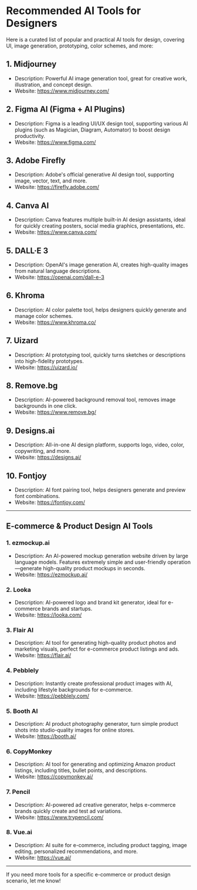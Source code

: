 # Recommended AI Tools for Designers

Here is a curated list of popular and practical AI tools for design, covering UI, image generation, prototyping, color schemes, and more:

## 1. Midjourney
- Description: Powerful AI image generation tool, great for creative work, illustration, and concept design.
- Website: https://www.midjourney.com/

## 2. Figma AI (Figma + AI Plugins)
- Description: Figma is a leading UI/UX design tool, supporting various AI plugins (such as Magician, Diagram, Automator) to boost design productivity.
- Website: https://www.figma.com/

## 3. Adobe Firefly
- Description: Adobe's official generative AI design tool, supporting image, vector, text, and more.
- Website: https://firefly.adobe.com/

## 4. Canva AI
- Description: Canva features multiple built-in AI design assistants, ideal for quickly creating posters, social media graphics, presentations, etc.
- Website: https://www.canva.com/

## 5. DALL·E 3
- Description: OpenAI's image generation AI, creates high-quality images from natural language descriptions.
- Website: https://openai.com/dall-e-3

## 6. Khroma
- Description: AI color palette tool, helps designers quickly generate and manage color schemes.
- Website: https://www.khroma.co/

## 7. Uizard
- Description: AI prototyping tool, quickly turns sketches or descriptions into high-fidelity prototypes.
- Website: https://uizard.io/

## 8. Remove.bg
- Description: AI-powered background removal tool, removes image backgrounds in one click.
- Website: https://www.remove.bg/

## 9. Designs.ai
- Description: All-in-one AI design platform, supports logo, video, color, copywriting, and more.
- Website: https://designs.ai/

## 10. Fontjoy
- Description: AI font pairing tool, helps designers generate and preview font combinations.
- Website: https://fontjoy.com/

---

## E-commerce & Product Design AI Tools

### 1. ezmockup.ai
- Description: An AI-powered mockup generation website driven by large language models. Features extremely simple and user-friendly operation—generate high-quality product mockups in seconds.
- Website: https://ezmockup.ai/

### 2. Looka
- Description: AI-powered logo and brand kit generator, ideal for e-commerce brands and startups.
- Website: https://looka.com/

### 3. Flair AI
- Description: AI tool for generating high-quality product photos and marketing visuals, perfect for e-commerce product listings and ads.
- Website: https://flair.ai/

### 4. Pebblely
- Description: Instantly create professional product images with AI, including lifestyle backgrounds for e-commerce.
- Website: https://pebblely.com/

### 5. Booth AI
- Description: AI product photography generator, turn simple product shots into studio-quality images for online stores.
- Website: https://booth.ai/

### 6. CopyMonkey
- Description: AI tool for generating and optimizing Amazon product listings, including titles, bullet points, and descriptions.
- Website: https://copymonkey.ai/

### 7. Pencil
- Description: AI-powered ad creative generator, helps e-commerce brands quickly create and test ad variations.
- Website: https://www.trypencil.com/

### 8. Vue.ai
- Description: AI suite for e-commerce, including product tagging, image editing, personalized recommendations, and more.
- Website: https://vue.ai/

---
If you need more tools for a specific e-commerce or product design scenario, let me know!

